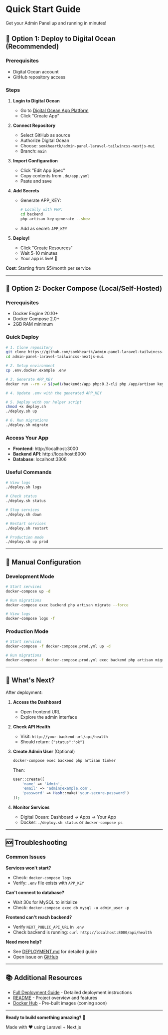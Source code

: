# Quick Start Guide

Get your Admin Panel up and running in minutes!

## 🚀 Option 1: Deploy to Digital Ocean (Recommended)

### Prerequisites
- Digital Ocean account
- GitHub repository access

### Steps

1. **Login to Digital Ocean**
   - Go to [Digital Ocean App Platform](https://cloud.digitalocean.com/apps)
   - Click "Create App"

2. **Connect Repository**
   - Select GitHub as source
   - Authorize Digital Ocean
   - Choose: `somkheartk/admin-panel-laravel-tailwincss-nextjs-mui`
   - Branch: `main`

3. **Import Configuration**
   - Click "Edit App Spec"
   - Copy contents from `.do/app.yaml`
   - Paste and save

4. **Add Secrets**
   - Generate APP_KEY:
     ```bash
     # Locally with PHP:
     cd backend
     php artisan key:generate --show
     ```
   - Add as secret: `APP_KEY`

5. **Deploy!**
   - Click "Create Resources"
   - Wait 5-10 minutes
   - Your app is live! 🎉

**Cost**: Starting from $5/month per service

---

## 🐳 Option 2: Docker Compose (Local/Self-Hosted)

### Prerequisites
- Docker Engine 20.10+
- Docker Compose 2.0+
- 2GB RAM minimum

### Quick Deploy

```bash
# 1. Clone repository
git clone https://github.com/somkheartk/admin-panel-laravel-tailwincss-nextjs-mui.git
cd admin-panel-laravel-tailwincss-nextjs-mui

# 2. Setup environment
cp .env.docker.example .env

# 3. Generate APP_KEY
docker run --rm -v $(pwd)/backend:/app php:8.3-cli php /app/artisan key:generate --show

# 4. Update .env with the generated APP_KEY

# 5. Deploy with our helper script
chmod +x deploy.sh
./deploy.sh up

# 6. Run migrations
./deploy.sh migrate
```

### Access Your App

- **Frontend**: http://localhost:3000
- **Backend API**: http://localhost:8000
- **Database**: localhost:3306

### Useful Commands

```bash
# View logs
./deploy.sh logs

# Check status
./deploy.sh status

# Stop services
./deploy.sh down

# Restart services
./deploy.sh restart

# Production mode
./deploy.sh up prod
```

---

## 🔧 Manual Configuration

### Development Mode

```bash
# Start services
docker-compose up -d

# Run migrations
docker-compose exec backend php artisan migrate --force

# View logs
docker-compose logs -f
```

### Production Mode

```bash
# Start services
docker-compose -f docker-compose.prod.yml up -d

# Run migrations
docker-compose -f docker-compose.prod.yml exec backend php artisan migrate --force
```

---

## 🎯 What's Next?

After deployment:

1. **Access the Dashboard**
   - Open frontend URL
   - Explore the admin interface

2. **Check API Health**
   - Visit: `http://your-backend-url/api/health`
   - Should return: `{"status":"ok"}`

3. **Create Admin User** (Optional)
   ```bash
   docker-compose exec backend php artisan tinker
   ```
   Then:
   ```php
   User::create([
       'name' => 'Admin',
       'email' => 'admin@example.com',
       'password' => Hash::make('your-secure-password')
   ]);
   ```

4. **Monitor Services**
   - Digital Ocean: Dashboard → Apps → Your App
   - Docker: `./deploy.sh status` or `docker-compose ps`

---

## 🆘 Troubleshooting

### Common Issues

**Services won't start?**
- Check: `docker-compose logs`
- Verify: `.env` file exists with `APP_KEY`

**Can't connect to database?**
- Wait 30s for MySQL to initialize
- Check: `docker-compose exec db mysql -u admin_user -p`

**Frontend can't reach backend?**
- Verify `NEXT_PUBLIC_API_URL` in `.env`
- Check backend is running: `curl http://localhost:8000/api/health`

**Need more help?**
- See [DEPLOYMENT.md](DEPLOYMENT.md) for detailed guide
- Open issue on [GitHub](https://github.com/somkheartk/admin-panel-laravel-tailwincss-nextjs-mui/issues)

---

## 📚 Additional Resources

- [Full Deployment Guide](DEPLOYMENT.md) - Detailed deployment instructions
- [README](README.md) - Project overview and features
- [Docker Hub](https://hub.docker.com/) - Pre-built images (coming soon)

---

**Ready to build something amazing?** 🚀

Made with ❤️ using Laravel + Next.js
